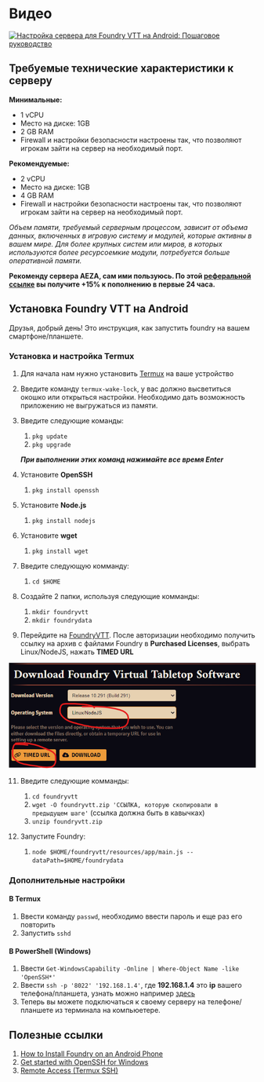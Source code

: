 # Видео
[![Настройка сервера для Foundry VTT на Android: Пошаговое руководство](https://i.ytimg.com/vi/fXraqq5lp-4/hqdefault.jpg?sqp=-oaymwEcCPYBEIoBSFXyq4qpAw4IARUAAIhCGAFwAcABBg==&rs=AOn4CLDNdjYppQGSGLENIe2XGjkCryaMvQ)](https://youtu.be/fXraqq5lp-4)

## Требуемые технические характеристики к серверу

**Минимальные:**
* 1 vCPU
* Место на диске: 1GB
* 2 GB RAM
* Firewall и настройки безопасности настроены так, что позволяют игрокам зайти на сервер на необходимый порт.

**Рекомендуемые:**
* 2 vCPU
* Место на диске: 1GB
* 4 GB RAM
* Firewall и настройки безопасности настроены так, что позволяют игрокам зайти на сервер на необходимый порт.

_Объем памяти, требуемый серверным процессом, зависит от объема данных, включенных в игровую систему и модулей, которые активны в вашем мире. Для более крупных систем или миров, в которых используются более ресурсоемкие модули, потребуется больше оперативной памяти._

**Рекоменду сервера AEZA, сам ими пользуюсь. По этой [реферальной ссылке](https://aeza.net/?ref=352255) вы получите +15% к пополнению в первые 24 часа.**

## Установка Foundry VTT на Android

Друзья, добрый день! Это инструкция, как запустить foundry на вашем смартфоне/планшете.

### Установка и настройка Termux

1. Для начала нам нужно установить [Termux](https://github.com/termux/termux-app/releases) на ваше устройство
2. Введите команду `termux-wake-lock`, у вас должно высветиться окошко или открыться настройки. Необходимо дать возможность приложению не выгружаться из памяти.
3. Введите следующие команды:
   1. `pkg update`
   2. `pkg upgrade`
   
   ***При выполнении этих команд нажимайте все время Enter***
4. Установите **OpenSSH**
   1. `pkg install openssh`
5. Установите **Node.js**
   1. `pkg install nodejs`
6. Установите **wget**
   1. `pkg install wget`
7. Введите следующую комманду:
   1. `cd $HOME`
9. Создайте 2 папки, используя следующие комманды:
   1. `mkdir foundryvtt`
   2. `mkdir foundrydata`
10. Перейдите на [FoundryVTT](https://foundryvtt.com/). После авторизации необходимо получить ссылку на архив с файлами Foundry в **Purchased Licenses**, выбрать Linux/NodeJS, нажать **TIMED URL**

![FOUNDRY](/misc/images/img1.png "San Juan Mountains")

11. Введите следующие комманды:
    1. `cd foundryvtt`
    2. `wget -O foundryvtt.zip 'ССЫЛКА, которую скопировали в предыдущем шаге'`
    (ссылка должна быть в кавычках)
    3. `unzip foundryvtt.zip`
   
12. Запустите Foundry:
    1. `node $HOME/foundryvtt/resources/app/main.js --dataPath=$HOME/foundrydata`

### Дополнительные настройки

#### В Termux 
1. Ввести команду `passwd`, необходимо ввести пароль и еще раз его повторить
2. Запустить `sshd`

#### В PowerShell (Windows)
1. Ввести `Get-WindowsCapability -Online | Where-Object Name -like 'OpenSSH*'`
2. Ввести `ssh -p '8022' '192.168.1.4'`, где **192.168.1.4** это **ip** вашего телефона/планшета, узнать можно например [здесь](https://www.whatismybrowser.com/detect/what-is-my-local-ip-address) 
3. Теперь вы можете подключаться к своему серверу на телефоне/планшете из терминала на компьюетере.

## Полезные ссылки

1. [How to Install Foundry on an Android Phone](https://foundryvtt.wiki/en/setup/hosting/Installing-on-Android)
2. [Get started with OpenSSH for Windows](https://learn.microsoft.com/en-us/windows-server/administration/openssh/openssh_install_firstuse?tabs=powershell)
3. [Remote Access (Termux SSH)](https://wiki.termux.com/wiki/Remote_Access#SSH)